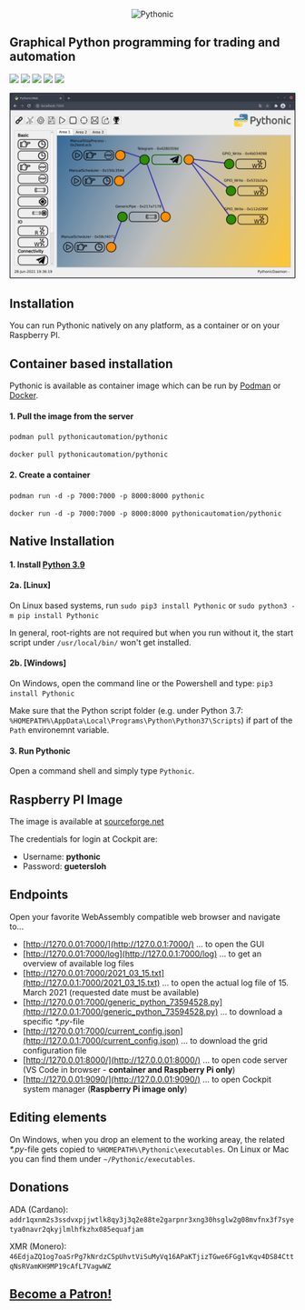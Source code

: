 <p align="center"><img src="https://github.com/hANSIc99/Pythonic/blob/dev/src/Pythonic/public_html/static/horizontal.png" alt="Pythonic" height="120px"></p>

## Graphical Python programming for trading and automation

[<img src="https://img.shields.io/pypi/l/Pythonic.svg">](https://github.com/hANSIc99/Pythonic)
[<img src="https://img.shields.io/pypi/pyversions/Pythonic.svg">](https://pypi.org/project/Pythonic/)
[<img src="https://img.shields.io/pypi/format/Pythonic.svg">](https://pypi.org/project/Pythonic/)
[<img src="https://img.shields.io/github/last-commit/hANSIc99/Pythonic.svg">](https://github.com/hANSIc99/Pythonic)
[<img src="https://img.shields.io/badge/platform-Windows%20Linux%20Mac-blueviolet.svg">](https://github.com/hANSIc99/Pythonic)


<p align="center"><img src="screenshots/screenshot-7.PNG" alt="Pythonic" "></p>


## Installation 

You can run Pythonic natively on any platform, as a container or on your Raspberry PI.

## Container based installation

Pythonic is available as container image which can be run by [Podman](https://podman.io/) or [Docker](https://www.docker.com/).

#### 1. Pull the image from the server

`podman pull pythonicautomation/pythonic`

`docker pull pythonicautomation/pythonic`

#### 2. Create a container

`podman run -d -p 7000:7000 -p 8000:8000 pythonic`

`docker run -d -p 7000:7000 -p 8000:8000 pythonicautomation/pythonic`

## Native Installation

#### 1. Install [Python 3.9](https://www.python.org/)

#### 2a. [Linux]

On Linux based systems,
run `sudo pip3 install Pythonic`
or `sudo python3 -m pip install Pythonic`

In general, root-rights are not required but when you run without it, the start script under
`/usr/local/bin/` won't get installed.

#### 2b. [Windows]

On Windows, open the command line or the Powershell and type:
`pip3 install Pythonic`

Make sure that the Python script folder (e.g. under Python 3.7: `%HOMEPATH%\AppData\Local\Programs\Python\Python37\Scripts`)
if part of the `Path` environemnt variable.

#### 3. Run Pythonic

Open a command shell and simply type `Pythonic`.

 
## Raspberry PI Image
  
The image is available at [sourceforge.net](https://sourceforge.net/projects/pythonicrpi/)

The credentials for login at Cockpit are:

- Username: **pythonic**
- Password: **guetersloh**

## Endpoints

Open your favorite WebAssembly compatible web browser and navigate to...


- [http://1270.0.01:7000/](http://127.0.0.1:7000/) ... to open the GUI
- [http://1270.0.01:7000/log](http://127.0.0.1:7000/log) ... to get an overview of available log files
- [http://1270.0.01:7000/2021_03_15.txt](http://127.0.0.1:7000/2021_03_15.txt) ... to open the actual log file of 15. March 2021 (requested date must be available)
- [http://1270.0.01:7000/generic_python_73594528.py](http://127.0.0.1:7000/generic_python_73594528.py) ... to download a specific *\*.py*-file
- [http://1270.0.01:7000/current_config.json](http://127.0.0.1:7000/current_config.json) ... to download the grid configuration file
- [http://1270.0.01:8000/](http://127.0.0.01:8000/) ... to open code server (VS Code in browser - **container and Raspberry Pi only**)
- [http://1270.0.01:9090/](http://127.0.0.01:9090/) ... to open Cockpit system manager (**Raspberry Pi image only**)


## Editing elements

On Windows, when you drop an element to the working areay, the related *\*.py*-file gets copied
to `%HOMEPATH%\Pythonic\executables`. On Linux or Mac you can find them under `~/Pythonic/executables`.

## Donations
 
ADA (Cardano):
`addr1qxnm2s3ssdvxpjjwtlk8qy3j3q2e88te2garpnr3xng30hsglw2g08mvfnx3f7syetya0navr2qkyjlmlhfkzhx085equafjam`

XMR (Monero):
 `46EdjaZQ1og7oaSrPg7kNrdzCSpUhvtViSuMyVq16APaKTjizTGwe6FGg1vKqv4DS84CttqNsRVamKH9MP19cAfL7VagwWZ`

## [Become a Patron!](https://www.patreon.com/pythonicautomation?fan_landing=true)
